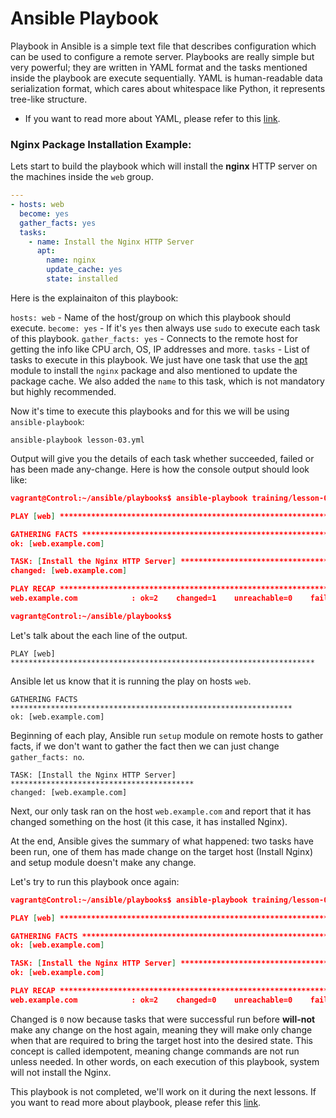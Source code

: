# Ansible Playbook
Playbook in Ansible is a simple text file that describes configuration which can be used to configure a remote server. Playbooks are really simple but very powerful; they are written in YAML format and the tasks mentioned inside the playbook are execute sequentially. YAML is human-readable data serialization format, which cares about whitespace like Python, it represents tree-like structure. 

* If you want to read more about YAML, please refer to this [link](http://www.yaml.org/spec/1.2/spec.html).

### Nginx Package Installation Example:
Lets start to build the playbook which will install the **nginx** HTTP server on the machines inside the `web` group.
```yaml
---
- hosts: web
  become: yes
  gather_facts: yes
  tasks:
    - name: Install the Nginx HTTP Server
      apt: 
        name: nginx
        update_cache: yes 
        state: installed
```
 Here is the explainaiton of this playbook:

`hosts: web` - Name of the host/group on which this playbook should execute.
`become: yes` - If it's `yes` then always use `sudo` to execute each task of this playbook.
`gather_facts: yes` - Connects to the remote host for getting the info like CPU arch, OS, IP addresses and more.
`tasks` - List of tasks to execute in this playbook.
We just have one task that use the [apt](http://docs.ansible.com/ansible/apt_module.html) module to install the `nginx` package and also mentioned to update the package cache. We also added the `name` to this task, which is not mandatory but highly recommended. 

Now it's time to execute this playbooks and for this we will be using `ansible-playbook`:
```shell
ansible-playbook lesson-03.yml
```
Output will give you the details of each task whether succeeded, failed or has been made any-change. Here is how the console output should look like:
```json
vagrant@Control:~/ansible/playbooks$ ansible-playbook training/lesson-03/lesson-03.yml

PLAY [web] ********************************************************************

GATHERING FACTS ***************************************************************
ok: [web.example.com]

TASK: [Install the Nginx HTTP Server] *****************************************
changed: [web.example.com]

PLAY RECAP ********************************************************************
web.example.com            : ok=2    changed=1    unreachable=0    failed=0

vagrant@Control:~/ansible/playbooks$
```
Let's talk about the each line of the output.
```shell
PLAY [web] ********************************************************************
```
Ansible let us know that it is running the play on hosts `web`.
```shell
GATHERING FACTS ***************************************************************
ok: [web.example.com]
```
Beginning of each play, Ansible run `setup` module on remote hosts to gather facts, if we don't want to gather the fact then we can just change `gather_facts: no`.
```shell
TASK: [Install the Nginx HTTP Server] *****************************************
changed: [web.example.com]
```
Next, our only task ran on the host `web.example.com` and report that it has changed something on the host (it this case, it has installed Nginx).

At the end, Ansible gives the summary of what happened: two tasks have been run, one of them has made change on the target host (Install Nginx) and setup module doesn't make any change.

Let's try to run this playbook once again:
```json
vagrant@Control:~/ansible/playbooks$ ansible-playbook training/lesson-03/lesson-03.yml

PLAY [web] ********************************************************************

GATHERING FACTS ***************************************************************
ok: [web.example.com]

TASK: [Install the Nginx HTTP Server] *****************************************
ok: [web.example.com]

PLAY RECAP ********************************************************************
web.example.com            : ok=2    changed=0    unreachable=0    failed=0
```
Changed is `0` now because tasks that were successful run before **will-not** make any change on the host again, meaning they will make only change when that are required to bring the target host into the desired state. This concept is called idempotent, meaning change commands are not run unless needed. In other words, on each execution of this playbook, system will not install the Nginx.

This playbook is not completed, we'll work on it during the next lessons. If you want to read more about playbook, please refer this [link](http://docs.ansible.com/ansible/playbooks.html).

